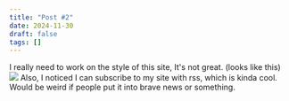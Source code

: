 ```yaml
---
title: "Post #2"
date: 2024-11-30
draft: false
tags: []
---
```

I really need to work on the style of this site, It's not great. (looks like this)
![](/images/Pasted%20image%2020241130181341.png)
Also, I noticed I can subscribe to my site with rss, which is kinda cool. Would be weird if people put it into brave news or something. 


